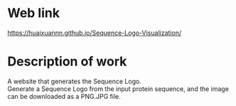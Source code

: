 # Web link  
https://huaixuannn.github.io/Sequence-Logo-Visualization/  
# Description of work  
A website that generates the Sequence Logo.  
Generate a Sequence Logo from the input protein sequence, and the image can be downloaded as a PNG.JPG file.  

